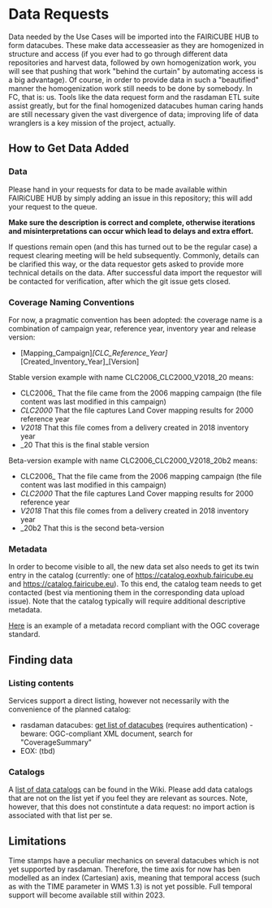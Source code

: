 # Data Requests

Data needed by the Use Cases will be imported into the FAIRiCUBE HUB to form datacubes. These make data accesseasier as they are homogenized in structure and access (if you ever had to go through different data repositories and harvest data, followed by own homogenization work, you will see that pushing that work "behind the curtain" by automating access is a big advantage). Of course, in order to provide data in such a "beautified" manner the homogenization work still needs to be done by somebody. In FC, that is: us. Tools like the data request form and the rasdaman ETL suite assist greatly, but for the final homogenized datacubes human caring hands are still necessary given the vast divergence of data; improving life of data wranglers is a key mission of the project, actually.

## How to Get Data Added

### Data

Please hand in your requests for data to be made available within FAIRiCUBE HUB by simply adding an issue in this repository; this will add your request to the queue.

**Make sure the description is correct and complete, otherwise iterations and misinterpretations can occur which lead to delays and extra effort.**

If questions remain open (and this has turned out to be the regular case) a request clearing meeting will be held subsequently. Commonly, details can be clarified this way, or the data requestor gets asked to provide more technical details on the data. After successful data import the requestor will be contacted for verification, after which the git issue gets closed.

### Coverage Naming Conventions

For now, a pragmatic convention has been adopted: the coverage name is a combination of campaign year, reference year, inventory year and release version:
- [Mapping_Campaign]_[CLC_Reference_Year]_[Created_Inventory_Year]_[Version]


Stable version example with name CLC2006_CLC2000_V2018_20 means:
-	CLC2006_ 	That the file came from the 2006 mapping campaign (the file content was last modified in this campaign)
-	_CLC2000_ 	That the file captures Land Cover mapping results for 2000 reference year
-	_V2018_		That this file comes from a delivery created in 2018 inventory year
-	_20		That this is the final stable version


Beta-version example with name CLC2006_CLC2000_V2018_20b2 means:
-	CLC2006_ 	That the file came from the 2006 mapping campaign (the file content was last modified in this campaign)
-	_CLC2000_ 	That the file captures Land Cover mapping results for 2000 reference year
-	_V2018_		That this file comes from a delivery created in 2018 inventory year
-	_20b2		That this is the second beta-version


### Metadata

In order to become visible to all, the new data set also needs to get its twin entry in the catalog (currently: one of  https://catalog.eoxhub.fairicube.eu and https://catalog.fairicube.eu). To this end, the catalog team needs to get contacted (best via mentioning them in the corresponding data upload issue). Note that the catalog typically will require additional descriptive metadata.

[Here](encoding-examples/dominant_leaf_type-metadata.xml) is an example of a metadata record compliant with the OGC coverage standard.

## Finding data

### Listing contents

Services support a direct listing, however not necessarily with the convenience of the planned catalog:

- rasdaman datacubes: [get list of datacubes](http://fairicube.rasdaman.com:8080/rasdaman/ows?&SERVICE=WCS&ACCEPTVERSIONS=2.0.1&REQUEST=GetCapabilities) (requires authentication) - beware: OGC-compliant XML document, search for "CoverageSummary" 
- EOX: (tbd)

### Catalogs

A [list of data catalogs](../../wiki/Data-Catalogs) can be found in the Wiki. Please add data catalogs that are not on the list yet if you feel they are relevant as sources. Note, however, that this does not constintute a data request: no import action is associated with that list per se.

## Limitations

Time stamps have a peculiar mechanics on several datacubes which is not yet supported by rasdaman. Therefore, the time axis for now has ben modelled as an index (Cartesian) axis, meaning that temporal access (such as with the TIME parameter in WMS 1.3) is not yet possible. Full temporal support will become available still within 2023.
